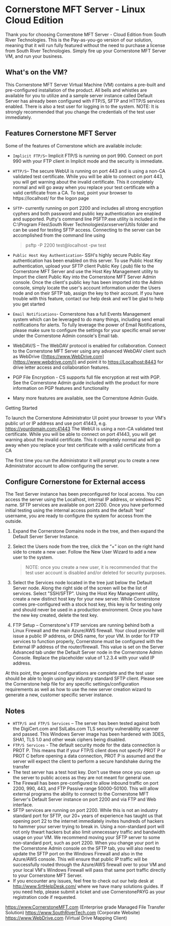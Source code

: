 # Cornerstone MFT Server - Linux Cloud Edition

Thank you for choosing Cornerstone MFT Server - Cloud Edition from South River Technologies. This is the Pay-as-you-go version of our solution, meaning that it will run fully featured without the need to purchase a license from South River Technologies. Simply fire up your Cornerstone MFT Server VM, and run your business.

## What's on the VM?

This Cornerstone MFT Server Virtual Machine (VM) contains a pre-built and pre-configured installation of the product. All bells and whistles are available for you to utilize and a sample server instance called Default Server has already been configured with FTP/S, SFTP and HTTP/S services enabled. There is also a test user for logging in to the system. NOTE: It is strongly recommended that you change the credentials of the test user immediately.

## Features Cornerstone MFT Server

Some of the features of Cornerstone which are available include:

- `Implicit FTP/S`– Implicit FTP/S is running on port 990. Connect on port 990 with your FTP client in Implicit mode and the security is immediate.
- `HTTP/S`– The secure WebUI is running on port 443 and is using a non-CA validated test certificate. While you will be able to connect on port 443, you will get warning about the invalid certificate. This it completely normal and will go away when you replace your test certificate with a valid certificate from a CA. To test, point your browser to https://localhost/ for the logon page
- `SFTP`- currently running on port 2200 and includes all strong encryption cyphers and both password and public key authentication are enabled and supported. Putty's command line PSFTP.exe utility is included in the C:\Program Files\South River Technologies\srxserver\Utils folder and can be used for testing SFTP access. Connecting to the server can be accomplished from the command line using

  > psftp -P 2200 test@localhost -pw test
  >
- `Public Host Key Authentication`- SSH's highly secure Public Key authentication has been enabled on this server. To use Public Host Key authentication, upload your SFTP client Public Key (.pub) file to the Cornerstone MFT Server and use the Host Key Management utility to Import the client Public Key into the Cornerstone MFT Server Admin console. Once the client's public key has been imported into the Admin console, simply locate the user's account information under the Users node and on their SFTP tab, assign the key to their account. If you have trouble with this feature, contact our help desk and we’ll be glad to help you get started
- `Email Notifications`- Cornerstone has a full Events Management system which can be leveraged to do many things, including send email notifications for alerts. To fully leverage the power of Email Notifications, please make sure to configure the settings for your specific email server under the Cornerstone Admin console's Email tab.
- WebDAV/S – The WebDAV protocol is enabled for collaboration. Connect to the
  Cornerstone MFT Server using any advanced WebDAV client such as WebDrive ([https://www.WebDrive.com](https://www.webdrive.com/))
  and point it to [https://Localhost:8443](https://localhost:8443/)
  for drive letter access and collaboration features.
- PGP File Encryption - CS supports full file encryption at rest with PGP. See the Cornerstone Admin guide included with the product for more information
  on PGP features and functionality
- Many more features are available, see the Cornerstone Admin Guide.

Getting Started

To launch the Cornerstone Administrator UI point your browser to your VM's public url or IP address and use port 41443, e.g. https://yourdomain.com:41443 The WebUI is using a non-CA validated test certificate. While you will be able to connect on port 41443, you will get warning about the invalid certificate. This it completely normal and will go away when you replace your test certificate with a valid certificate from a CA

The first time you run the Administrator it will prompt you to create a new Administrator account to allow configuring the server.

## Configure Cornerstone for External access

The Test Server instance has been preconfigured for local access. You can access the server using the Localhost, internal IP address, or windows PC name. SFTP services are available on port 2200. Once you have performed initial testing using the internal access points and the default 'test' username, you are ready to configure the system for access from the outside.

1. Expand the Cornerstone Domains node in the tree, and then expand the Default Server Server Instance.
2. Select the Users node from the tree, click the “+” icon on the right hand side to create a new user. Follow the New User Wizard to add a new user to the system.

   > NOTE: once you create a new user, it is recommended that the test user account is disabled and/or deleted for security purposes.
   >
3. Select the Services node located in the tree just below the Default Server node. Along the right side of the screen will be the list of services. Select "SSH/SFTP". Using the Host Key Management utility, create a new distinct host key for your new server. While Cornerstone comes pre-configured with a stock host key, this key is for testing only and should never be used in a production environment. Once you have the new key created, delete the test key.
4. FTP Setup – Cornerstone's FTP services are running behind both a Linux Firewall and the main Azure/AWS firewall. Your cloud provider will issue a public IP address, or DNS name, for your VM. In order for FTP services to function properly, Cornerstone must be configured with the External IP address of the router/firewall. This value is set on the Server Advanced tab under the Default Server node in the Cornerstone Admin Console. Replace the placeholder value of 1.2.3.4 with your valid IP address.

At this point, the general configurations are complete and the test user should be able to login using any industry standard SFTP client.  Please see the Cornerstone help file for any specific settings/configuration requirements as well as how to use the new server creation wizard to generate a new, customer specific server instance.

## Notes

- `HTTP/S and FTP/S Services` – The server has been tested against both the DigiCert.com and SslLabs.com TLS security vulnerability scanner and passed. This Windows Server image has been hardened with 3DES, SHA1, TLS 1.0 and other weak ciphers being disabled.
- `FTP/S Services` - The default security mode for the data connection is PROT P. This means that if your FTP/S client does not specify PROT P or PROT C before opening a data connection, PROT P is assumed and the server will expect the client to perform a secure handshake during the transfer
- The test server has a test host key. Don't use these once you open up the server to public access as they are not meant for general use.
- The Firewall has been pre-configured to allow inbound traffic on port 2200, 990, 443, and FTP Passive range 50000-50100. This will allow external programs the ability to connect to the Cornerstone MFT Server's Default Server instance on port 2200 and via FTP and Web interface.
- SFTP services are running on port 2200. While this is not an industry standard port for SFTP, our 20+ years of experience has taught us that opening port 22 to the internet immediately invites hundreds of hackers to hammer your server trying to break in. Using a non-standard port will not only thwart hackers but also limit unnecessary traffic and bandwidth usage on your VM. We recommend moving your SFTP server to some non-standard port, such as port 2200. When you change your port in the Cornerstone Admin console on the SFTP tab, you will also need to update the SFTP port on the Windows Firewall and also in the Azure/AWS console. This will ensure that public IP traffic will be successfully routed through the Azure/AWS firewall over to your VM and your local VM's Windows Firewall will pass that same port traffic directly to your Cornerstone MFT Server.
- If you encounter any issues, feel free to check out our help desk at http://www.SrtHelpDesk.com/ where we have many solutions guides. If you need help, please submit a ticket and use CornerstonePAYG as your registration code if requested.

https://www.CornerstoneMFT.com (Enterprise grade Managed File Transfer Solution)
https://www.SouthRiverTech.com (Corporate Website)
https://www.WebDrive.com (Virtual Drive Mapping Client)
